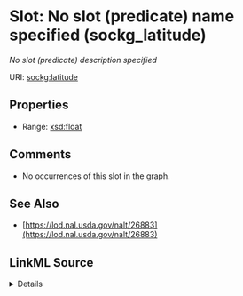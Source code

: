 

# Slot: No slot (predicate) name specified (sockg_latitude)


_No slot (predicate) description specified_







URI: [sockg:latitude](https://idir.uta.edu/sockg-ontology/docs/latitude)



<!-- no inheritance hierarchy -->








## Properties

* Range: [xsd:float](http://www.w3.org/2001/XMLSchema#float)





## Comments

* No occurrences of this slot in the graph.

## See Also

* [https://lod.nal.usda.gov/nalt/26883](https://lod.nal.usda.gov/nalt/26883)



## LinkML Source

<details>

```yaml
name: sockg_latitude
description: No slot (predicate) description specified
title: No slot (predicate) name specified
comments:
- No occurrences of this slot in the graph.
from_schema: soc-kg
see_also:
- https://lod.nal.usda.gov/nalt/26883
rank: 1000
domain: sockg_ExperimentalUnit
slot_uri: sockg:latitude
alias: sockg_latitude
range: float

```
</details>
